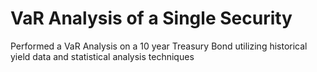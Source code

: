 # VaR Analysis of a Single Security
Performed a VaR Analysis on a 10 year Treasury Bond utilizing historical yield data and statistical analysis techniques
